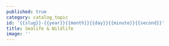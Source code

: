 ```yaml
---
published: true
category: catalog_topic
id: '{{slug}}-{{year}}{{month}}{{day}}{{minute}}{{second}}'
title: Sealife & Wildlife
image: ''
---
```


